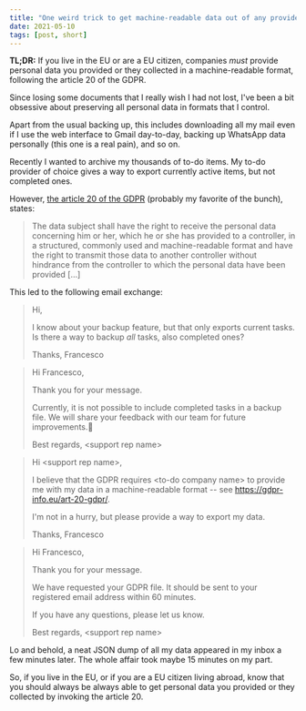 ```yaml
---
title: "One weird trick to get machine-readable data out of any provider"
date: 2021-05-10
tags: [post, short]
---
```


**TL;DR:** If you live in the EU or are a EU citizen, companies _must_ provide personal data you provided or they collected in a
machine-readable format, following the article 20 of the GDPR.

Since losing some documents that I really wish I had not lost, I've
been a bit obsessive about preserving all personal data in formats that I control.

Apart from the usual backing up, this includes downloading all my mail even if I use the
web interface to Gmail day-to-day, backing up WhatsApp data personally (this one is a real
pain), and so on.

Recently I wanted to archive my thousands of to-do items. My to-do provider of choice gives a way
to export currently active items, but not completed ones.

However, [the article 20 of the GDPR](https://gdpr-info.eu/art-20-gdpr/) (probably my favorite
of the bunch), states:

> The data subject shall have the right to receive the personal data concerning him or her, which he or she has provided to a controller, in a structured, commonly used and machine-readable format and have the right to transmit those data to another controller without hindrance from the controller to which the personal data have been provided [...]

This led to the following email exchange:

> Hi,
>
> I know about your backup feature, but that only exports current tasks. Is there a way to backup _all_ tasks, also completed ones?
>
> Thanks, Francesco

> Hi Francesco,
>
> Thank you for your message.
>
> Currently, it is not possible to include completed tasks in a backup file. We will share your feedback with our team for future improvements.🙏
>
> Best regards,
> \<support rep name\>

> Hi \<support rep name\>,
>
> I believe that the GDPR requires \<to-do company name\> to provide me with my data in a machine-readable format -- see <https://gdpr-info.eu/art-20-gdpr/>.
>
> I'm not in a hurry, but please provide a way to export my data.
>
> Thanks,
> Francesco

> Hi Francesco,
>
> Thank you for your message.
>
> We have requested your GDPR file. It should be sent to your registered email address within 60 minutes.
>
> If you have any questions, please let us know.
>
> Best regards,
> \<support rep name\>

Lo and behold, a neat JSON dump of all my data appeared in my inbox a few minutes later. The whole affair took maybe
15 minutes on my part.

So, if you live in the EU, or if you are a EU citizen living abroad, know that you should always be always able
to get personal data you provided or they collected by invoking the article 20.
